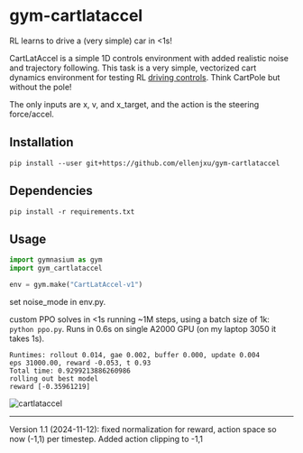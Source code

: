 # gym-cartlataccel

RL learns to drive a (very simple) car in <1s!

CartLatAccel is a simple 1D controls environment with added realistic noise and trajectory following. This task is a very simple, vectorized cart dynamics environment for testing RL [driving controls](https://blog.comma.ai/rlcontrols/). Think CartPole but without the pole!

The only inputs are x, v, and x_target, and the action is the steering force/accel.

## Installation

`pip install --user git+https://github.com/ellenjxu/gym-cartlataccel`

## Dependencies

`pip install -r requirements.txt`

## Usage

```python
import gymnasium as gym
import gym_cartlataccel

env = gym.make("CartLatAccel-v1")
```

set noise_mode in env.py.

custom PPO solves in <1s running ~1M steps, using a batch size of 1k: `python ppo.py`. Runs in 0.6s on single A2000 GPU (on my laptop 3050 it takes 1s).

```
Runtimes: rollout 0.014, gae 0.002, buffer 0.000, update 0.004
eps 31000.00, reward -0.053, t 0.93
Total time: 0.9299213886260986
rolling out best model
reward [-0.35961219]
```

![cartlataccel](https://github.com/user-attachments/assets/7c9e5570-bb28-4276-9bda-c1ff84ce7448)

---

Version 1.1 (2024-11-12): fixed normalization for reward, action space so now (-1,1) per timestep. Added action clipping to -1,1
